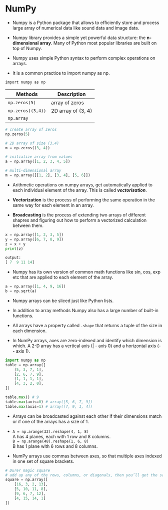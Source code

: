 # NumPy

* Numpy is a Python package that allows to efficiently store and process large array of numerical data like sound data and image data.

* Numpy library provides a simple yet powerful data structure: the **n-dimensional array**. Many of Python most popular libraries are built on top of Numpy.

* Numpy uses simple Python syntax to perform complex operations on arrays.

* It is a common practice to import numpy as np.

```
import numpy as np
```

| Methods       | Description |
|---------------|-------------|
| `np.zeros(5)`   | array of zeros |
| `np.zeros((3,4))` | 2D array of (3, 4) |
| `np.array`

```python
# create array of zeros
np.zeros(5)

# 2D array of size (3,4)
m = np.zeros((3, 4))

# initialize array from values
a = np.array([1, 2, 3, 4, 5])

# multi-dimensional array
m = np.array([[1, 2], [3, 4], [5, 6]])
```

* Arithmetic operations on numpy arrays, get automatically applied to each individual element of the array. This is called **_vectorisation_**.

* **Vectorization** is the process of performing the same operation in the same way for each element in an array.

* **Broadcasting** is the process of extending two arrays of different shapres and figuring out how to perform a vectorized calculation between them.

```python
x = np.array([1, 2, 3, 5])
y = np.array([6, 7, 8, 9])
z = x + y
print(z)

output:
[ 7  9 11 14]
```

* Numpy has its own version of common math functions like sin, cos, exp etc that are applied to each element of the array.

```python
a = np.array([1, 4, 9, 16])
b = np.sqrt(a)
```

* Numpy arrays can be sliced just like Python lists.

* In addition to array methods Numpy also has a large number of built-in functions.

* All arrays have a property called `.shape` that returns a tuple of the size in each dimension.

* In NumPy arrays, axes are zero-indexed and identify which dimension is which. A 2-D array has a vertical axis (| - axis 0) and a horizontal axis (-- axis 1).

```python
import numpy as np
table = np.array([
    [5, 3, 7, 1],
    [2, 6, 7, 9],
    [1, 1, 1, 1],
    [4, 3, 2, 0],
])

table.max() # 9
table.max(axis=0) # array([5, 6, 7, 9])
table.max(axis=1) # array([7, 9, 1, 4])
```

* Arrays can be broadcasted against each other if their dimensions match or if one of the arrays has a size of 1.

* `A = np.arange(32).reshape(4, 1, 8)` <br>
  A has 4 planes, each with 1 row and 8 columns. <br>
  `B = np.arange(48).reshape(1, 6, 8)` <br>
  B has 1 plane with 6 rows and 8 columns.

* NumPy arrays use commas between axes, so that multiple axes indexed in one set of square brackets.

```python
# Durer magic square
# add up any of the rows, columns, or diagonals, then you’ll get the same number, 34. 
square = np.array([
    [16, 3, 2, 13],
    [5, 10, 11, 8],
    [9, 6, 7, 12],
    [4, 15, 14, 1]
])
```
 